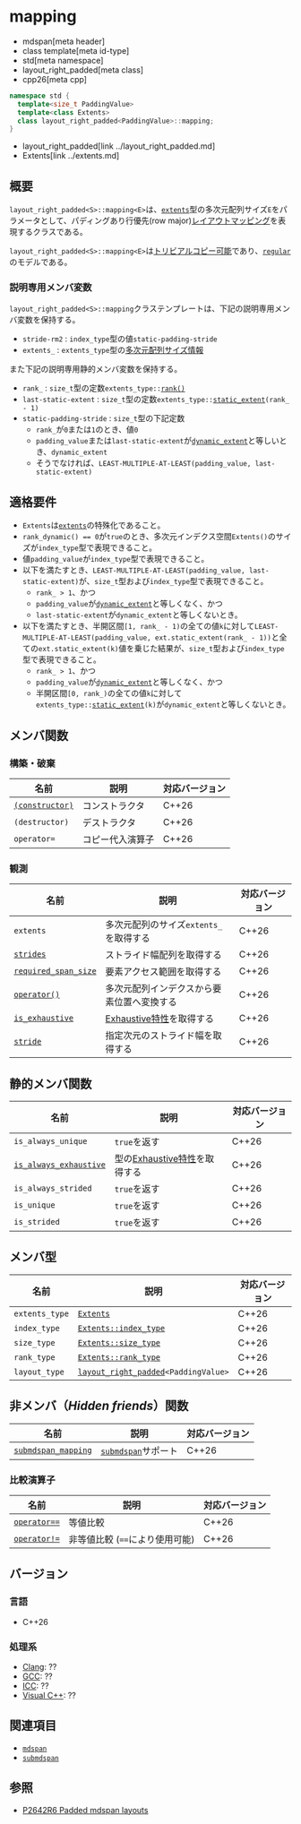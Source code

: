 # mapping
* mdspan[meta header]
* class template[meta id-type]
* std[meta namespace]
* layout_right_padded[meta class]
* cpp26[meta cpp]

```cpp
namespace std {
  template<size_t PaddingValue>
  template<class Extents>
  class layout_right_padded<PaddingValue>::mapping;
}
```
* layout_right_padded[link ../layout_right_padded.md]
* Extents[link ../extents.md]

## 概要
`layout_right_padded<S>::mapping<E>`は、[`extents`](../extents.md)型の多次元配列サイズ`E`をパラメータとして、パディングあり行優先(row major)[レイアウトマッピング](../LayoutMapping.md)を表現するクラスである。

`layout_right_padded<S>::mapping<E>`は[トリビアルコピー可能](/reference/type_traits/is_trivially_copyable.md)であり、[`regular`](/reference/concepts/regular.md)のモデルである。

### 説明専用メンバ変数
`layout_right_padded<S>::mapping`クラステンプレートは、下記の説明専用メンバ変数を保持する。

- `stride-rm2` : `index_type`型の値`static-padding-stride`
- `extents_` : `extents_type`型の[多次元配列サイズ情報](../extents.md)

また下記の説明専用静的メンバ変数を保持する。

- `rank_` : `size_t`型の定数`extents_type::`[`rank()`](../extents/rank.md)
- `last-static-extent` : `size_t`型の定数`extents_type::`[`static_extent`](../extents/static_extent.md)`(rank_ - 1)`
- `static-padding-stride` : `size_t`型の下記定数
    - `rank_`が`0`または`1`のとき、値`0`
    - `padding_value`または`last-static-extent`が[`dynamic_extent`](/reference/span/dynamic_extent.md)と等しいとき、`dynamic_extent`
    - そうでなければ、`LEAST-MULTIPLE-AT-LEAST(padding_value, last-static-extent)`


## 適格要件
- `Extents`は[`extents`](../extents.md)の特殊化であること。
- `rank_dynamic() == 0`が`true`のとき、多次元インデクス空間`Extents()`のサイズが`index_type`型で表現できること。
- 値`padding_value`が`index_type`型で表現できること。
- 以下を満たすとき、`LEAST-MULTIPLE-AT-LEAST(padding_value, last-static-extent)`が、`size_t`型および`index_type`型で表現できること。
    - `rank_ > 1`、かつ
    - `padding_value`が[`dynamic_extent`](/reference/span/dynamic_extent.md)と等しくなく、かつ
    - `last-static-extent`が`dynamic_extent`と等しくないとき。
- 以下を満たすとき、半開区間`[1, rank_ - 1)`の全ての値`k`に対して`LEAST-MULTIPLE-AT-LEAST(padding_value, ext.static_extent(rank_ - 1))`と全ての`ext.static_extent(k)`値を乗じた結果が、`size_t`型および`index_type`型で表現できること。
    - `rank_ > 1`、かつ
    - `padding_value`が[`dynamic_extent`](/reference/span/dynamic_extent.md)と等しくなく、かつ
    - 半開区間`[0, rank_)`の全ての値`k`に対して`extents_type::`[`static_extent`](../extents/static_extent.md)`(k)`が`dynamic_extent`と等しくないとき。


## メンバ関数
### 構築・破棄

| 名前 | 説明 | 対応バージョン |
|------|------|----------------|
| [`(constructor)`](mapping/op_constructor.md.nolink) | コンストラクタ | C++26 |
| `(destructor)` | デストラクタ | C++26 |
| `operator=`    | コピー代入演算子 | C++26 |

### 観測

| 名前 | 説明 | 対応バージョン |
|------|------|----------------|
| `extents` | 多次元配列のサイズ`extents_`を取得する | C++26 |
| [`strides`](mapping/strides.md.nolink) | ストライド幅配列を取得する | C++26 |
| [`required_span_size`](mapping/required_span_size.md.nolink) | 要素アクセス範囲を取得する | C++26 |
| [`operator()`](mapping/op_call.md.nolink) | 多次元配列インデクスから要素位置へ変換する | C++26 |
| [`is_exhaustive`](mapping/is_exhaustive.md.nolink) | [Exhaustive特性](../LayoutMapping.md)を取得する | C++26 |
| [`stride`](mapping/stride.md.nolink) | 指定次元のストライド幅を取得する | C++26 |


## 静的メンバ関数

| 名前 | 説明 | 対応バージョン |
|------|------|----------------|
| `is_always_unique`  | `true`を返す | C++26 |
| [`is_always_exhaustive`](mapping/is_always_exhaustive.md.nolink) | 型の[Exhaustive特性](../LayoutMapping.md)を取得する | C++26 |
| `is_always_strided` | `true`を返す | C++26 |
| `is_unique`  | `true`を返す | C++26 |
| `is_strided` | `true`を返す | C++26 |


## メンバ型

| 名前 | 説明 | 対応バージョン |
|------|------|----------------|
| `extents_type` | [`Extents`](../extents.md) | C++26 |
| `index_type` | [`Extents::index_type`](../extents.md) | C++26 |
| `size_type` | [`Extents::size_type`](../extents.md) | C++26 |
| `rank_type` | [`Extents::rank_type`](../extents.md) | C++26 |
| `layout_type` | [`layout_right_padded`](../layout_right_padded.md)`<PaddingValue>` | C++26 |


## 非メンバ（*Hidden friends*）関数

| 名前 | 説明 | 対応バージョン |
|------|------|----------------|
| [`submdspan_mapping`](mapping/submdspan_mapping.md) | [`submdspan`](../submdspan.md)サポート | C++26 |

### 比較演算子

| 名前 | 説明 | 対応バージョン |
|------|------|----------------|
| [`operator==`](mapping/op_equal.md.nolink) | 等値比較 | C++26 |
| [`operator!=`](mapping/op_equal.md.nolink) | 非等値比較 (`==`により使用可能) | C++26 |


## バージョン
### 言語
- C++26

### 処理系
- [Clang](/implementation.md#clang): ??
- [GCC](/implementation.md#gcc): ??
- [ICC](/implementation.md#icc): ??
- [Visual C++](/implementation.md#visual_cpp): ??


## 関連項目
- [`mdspan`](../mdspan.md)
- [`submdspan`](../submdspan.md)


## 参照
- [P2642R6 Padded mdspan layouts](https://www.open-std.org/jtc1/sc22/wg21/docs/papers/2024/p2642r6.pdf)
